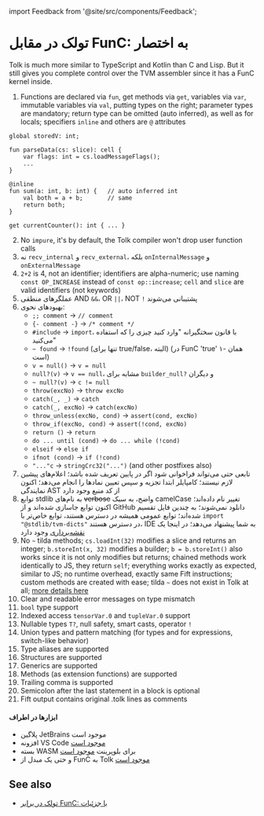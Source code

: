 import Feedback from '@site/src/components/Feedback';

# تولک در مقابل FunC: به اختصار

Tolk is much more similar to TypeScript and Kotlin than C and Lisp.
But it still gives you complete control over the TVM assembler since it has a FunC kernel inside.

1. Functions are declared via `fun`, get methods via `get`, variables via `var`, immutable variables via `val`, putting types on the right; parameter types are mandatory; return type can be omitted (auto inferred), as well as for locals; specifiers `inline` and others are `@` attributes

```tolk
global storedV: int;

fun parseData(cs: slice): cell {
    var flags: int = cs.loadMessageFlags();
    ...
}

@inline
fun sum(a: int, b: int) {   // auto inferred int
    val both = a + b;       // same
    return both;
}

get currentCounter(): int { ... }
```

2. No `impure`, it's by default, the Tolk compiler won't drop user function calls
3. نه `recv_internal` و `recv_external`، بلکه `onInternalMessage` و `onExternalMessage`
4. `2+2` is 4, not an identifier; identifiers are alpha-numeric; use naming `const OP_INCREASE` instead of `const op::increase`; `cell` and `slice` are valid identifiers (not keywords)
5. عملگرهای منطقی AND `&&`، OR `||`، NOT `!` پشتیبانی می‌شوند
6. بهبودهای نحوی:
    - `;; comment` → `// comment`
    - `{- comment -}` → `/* comment */`
    - `#include` → `import`، با قانون سختگیرانه "وارد کنید چیزی را که استفاده می‌کنید"
    - `~ found` → `!found` (تنها برای true/false، البته) (در FunC 'true' همان -۱ است)
    - `v = null()` → `v = null`
    - `null?(v)` → `v == null`، مشابه برای `builder_null?` و دیگران
    - `~ null?(v)` → `c != null`
    - `throw(excNo)` → `throw excNo`
    - `catch(_, _)` → `catch`
    - `catch(_, excNo)` → `catch(excNo)`
    - `throw_unless(excNo, cond)` → `assert(cond, excNo)`
    - `throw_if(excNo, cond)` → `assert(!cond, excNo)`
    - `return ()` → `return`
    - `do ... until (cond)` → `do ... while (!cond)`
    - `elseif` → `else if`
    - `ifnot (cond)` → `if (!cond)`
    - `"..."c` → `stringCrc32("...")` (and other postfixes also)
7. تابعی حتی می‌تواند فراخوانی شود اگر در پایین تعریف شده باشد؛ اعلام‌های پیشین لازم نیستند؛ کامپایلر ابتدا تجزیه و سپس تعیین نمادها را انجام می‌دهد؛ اکنون نمایندگی AST از کد منبع وجود دارد
8. توابع stdlib به نام‌های ~~verbose~~ واضح، به سبک camelCase تغییر نام داده‌اند؛ اکنون توابع جاسازی شده‌اند و از GitHub دانلود نمی‌شوند؛ به چندین فایل تقسیم شده‌اند؛ توابع عمومی همیشه در دسترس هستند، توابع خاص‌تر با `import "@stdlib/tvm-dicts"` در دسترس هستند، IDE به شما پیشنهاد می‌دهد؛ در اینجا یک [نقشه‌برداری](/v3/documentation/smart-contracts/tolk/tolk-vs-func/stdlib) وجود دارد
9. No `~` tilda methods; `cs.loadInt(32)` modifies a slice and returns an integer; `b.storeInt(x, 32)` modifies a builder; `b = b.storeInt()` also works since it is not only modifies but returns; chained methods work identically to JS, they return `self`; everything works exactly as expected, similar to JS; no runtime overhead, exactly same Fift instructions; custom methods are created with ease; tilda `~` does not exist in Tolk at all; [more details here](/v3/documentation/smart-contracts/tolk/tolk-vs-func/mutability)
10. Clear and readable error messages on type mismatch
11. `bool` type support
12. Indexed access `tensorVar.0` and `tupleVar.0` support
13. Nullable types `T?`, null safety, smart casts, operator `!`
14. Union types and pattern matching (for types and for expressions, switch-like behavior)
15. Type aliases are supported
16. Structures are supported
17. Generics are supported
18. Methods (as extension functions) are supported
19. Trailing comma is supported
20. Semicolon after the last statement in a block is optional
21. Fift output contains original .tolk lines as comments

#### ابزارها در اطراف

- پلاگین JetBrains موجود است
- افزونه VS Code [موجود است](https://github.com/ton-blockchain/tolk-vscode)
- بسته WASM برای بلوپرینت [موجود است](https://github.com/ton-blockchain/tolk-js)
- و حتی یک مبدل از FunC به Tolk [موجود است](https://github.com/ton-blockchain/convert-func-to-tolk)

## See also

- [تولک در برابر FunC: با جزئیات](/v3/documentation/smart-contracts/tolk/tolk-vs-func/in-detail)

<Feedback />

